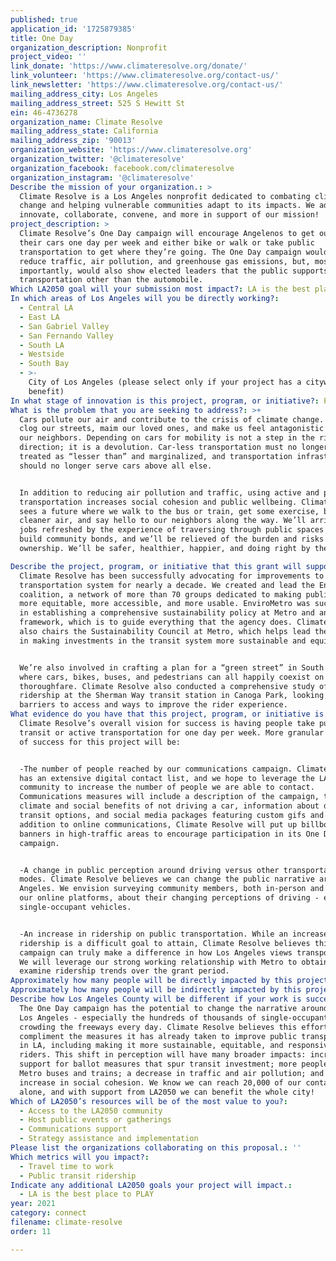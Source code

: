 ```yaml
---
published: true
application_id: '1725879385'
title: One Day
organization_description: Nonprofit
project_video: ''
link_donate: 'https://www.climateresolve.org/donate/'
link_volunteer: 'https://www.climateresolve.org/contact-us/'
link_newsletter: 'https://www.climateresolve.org/contact-us/'
mailing_address_city: Los Angeles
mailing_address_street: 525 S Hewitt St
ein: 46-4736278
organization_name: Climate Resolve
mailing_address_state: California
mailing_address_zip: '90013'
organization_website: 'https://www.climateresolve.org'
organization_twitter: '@climateresolve'
organization_facebook: facebook.com/climateresolve
organization_instagram: '@climateresolve'
Describe the mission of your organization.: >
  Climate Resolve is a Los Angeles nonprofit dedicated to combating climate
  change and helping vulnerable communities adapt to its impacts. We advocate,
  innovate, collaborate, convene, and more in support of our mission! 
project_description: >
  Climate Resolve’s One Day campaign will encourage Angelenos to get out of
  their cars one day per week and either bike or walk or take public
  transportation to get where they’re going. The One Day campaign would not only
  reduce traffic, air pollution, and greenhouse gas emissions, but, most
  importantly, would also show elected leaders that the public supports modes of
  transportation other than the automobile. 
Which LA2050 goal will your submission most impact?: LA is the best place to CONNECT
In which areas of Los Angeles will you be directly working?:
  - Central LA
  - East LA
  - San Gabriel Valley
  - San Fernando Valley
  - South LA
  - Westside
  - South Bay
  - >-
    City of Los Angeles (please select only if your project has a citywide
    benefit)
In what stage of innovation is this project, program, or initiative?: Pilot project or new program (testing or implementing a new idea)
What is the problem that you are seeking to address?: >+
  Cars pollute our air and contribute to the crisis of climate change. Cars also
  clog our streets, maim our loved ones, and make us feel antagonistic toward
  our neighbors. Depending on cars for mobility is not a step in the right
  direction; it is a devolution. Car-less transportation must no longer be
  treated as “lesser than” and marginalized, and transportation infrastructure
  should no longer serve cars above all else. 


  In addition to reducing air pollution and traffic, using active and public
  transportation increases social cohesion and public wellbeing. Climate Resolve
  sees a future where we walk to the bus or train, get some exercise, breathe
  cleaner air, and say hello to our neighbors along the way. We’ll arrive at our
  jobs refreshed by the experience of traversing through public spaces that
  build community bonds, and we’ll be relieved of the burden and risks of car
  ownership. We’ll be safer, healthier, happier, and doing right by the planet.

Describe the project, program, or initiative that this grant will support to address the problem identified.: >
  Climate Resolve has been successfully advocating for improvements to LA’s
  transportation system for nearly a decade. We created and lead the EnviroMetro
  coalition, a network of more than 70 groups dedicated to making public transit
  more equitable, more accessible, and more usable. EnviroMetro was successful
  in establishing a comprehensive sustainability policy at Metro and an equity
  framework, which is to guide everything that the agency does. Climate Resolve
  also chairs the Sustainability Council at Metro, which helps lead the agency
  in making investments in the transit system more sustainable and equitable. 


  We’re also involved in crafting a plan for a “green street” in South El Monte,
  where cars, bikes, buses, and pedestrians can all happily coexist on a shaded
  thoroughfare. Climate Resolve also conducted a comprehensive study of
  ridership at the Sherman Way transit station in Canoga Park, looking at
  barriers to access and ways to improve the rider experience. 
What evidence do you have that this project, program, or initiative is or will be successful, and how will you define and measure success?: >
  Climate Resolve’s overall vision for success is having people take public
  transit or active transportation for one day per week. More granular measures
  of success for this project will be:


  -The number of people reached by our communications campaign. Climate Resolve
  has an extensive digital contact list, and we hope to leverage the LA2050
  community to increase the number of people we are able to contact.
  Communications measures will include a description of the campaign, the
  climate and social benefits of not driving a car, information about different
  transit options, and social media packages featuring custom gifs and memes. In
  addition to online communications, Climate Resolve will put up billboards and
  banners in high-traffic areas to encourage participation in its One Day
  campaign.


  -A change in public perception around driving versus other transportation
  modes. Climate Resolve believes we can change the public narrative around Los
  Angeles. We envision surveying community members, both in-person and through
  our online platforms, about their changing perceptions of driving - especially
  single-occupant vehicles.


  -An increase in ridership on public transportation. While an increase in
  ridership is a difficult goal to attain, Climate Resolve believes this
  campaign can truly make a difference in how Los Angeles views transportation.
  We will leverage our strong working relationship with Metro to obtain and
  examine ridership trends over the grant period. 
Approximately how many people will be directly impacted by this project, program, or initiative?: '20000'
Approximately how many people will be indirectly impacted by this project, program, or initiative?: '4000000'
Describe how Los Angeles County will be different if your work is successful.: >
  The One Day campaign has the potential to change the narrative around cars in
  Los Angeles - especially the hundreds of thousands of single-occupant vehicles
  crowding the freeways every day. Climate Resolve believes this effort can
  compliment the measures it has already taken to improve public transportation
  in LA, including making it more sustainable, equitable, and responsive to
  riders. This shift in perception will have many broader impacts: increased
  support for ballot measures that spur transit investment; more people riding
  Metro buses and trains; a decrease in traffic and air pollution; and an
  increase in social cohesion. We know we can reach 20,000 of our contacts
  alone, and with support from LA2050 we can benefit the whole city! 
Which of LA2050’s resources will be of the most value to you?:
  - Access to the LA2050 community
  - Host public events or gatherings
  - Communications support
  - Strategy assistance and implementation
Please list the organizations collaborating on this proposal.: ''
Which metrics will you impact?:
  - Travel time to work
  - Public transit ridership
Indicate any additional LA2050 goals your project will impact.:
  - LA is the best place to PLAY
year: 2021
category: connect
filename: climate-resolve
order: 11

---
```

